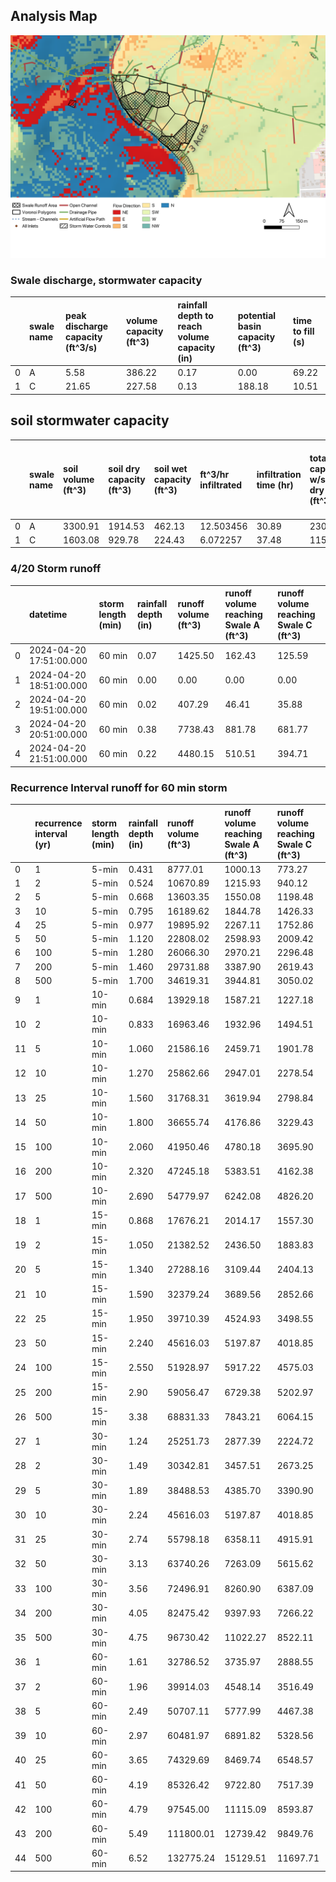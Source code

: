 ## Analysis Map

![Runoff Analysis Map](./Runoff%20Analysis.png "Runoff Analysis")

### Swale discharge, stormwater capacity
|  | swale name | peak discharge capacity \(ft^3/s\) | volume capacity \(ft^3\) | rainfall depth to reach volume capacity \(in\) | potential basin capacity \(ft^3\) | time to fill \(s\) |
| :--- | :--- | :--- | :--- | :--- | :--- | :--- |
| 0 | A | 5.58 | 386.22 | 0.17 | 0.00 | 69.22 |
| 1 | C | 21.65 | 227.58 | 0.13 | 188.18 | 10.51 |


## soil stormwater capacity

|  | swale name | soil volume \(ft^3\) | soil dry capacity \(ft^3\) | soil wet capacity \(ft^3\) | ft^3/hr infiltrated | infiltration time \(hr\) | total capacity w/soil dry \(ft^3\) | rainfall depth to reach volume capacity w/soil dry \(in\) | total capacity w/soil wet \(ft^3\) | rainfall depth to reach volume capacity w/soil wet \(in\) |
| :--- | :--- | :--- | :--- | :--- | :--- | :--- | :--- | :--- | :--- | :--- |
| 0 | A | 3300.91 | 1914.53 | 462.13 | 12.503456 | 30.89 | 2300.75 | 0.83 | 848.35 | 0.20 |
| 1 | C | 1603.08 | 929.78 | 224.43 | 6.072257 | 37.48 | 1157.36 | 0.52 | 452.01 | 0.13 |



### 4/20 Storm runoff
|  | datetime | storm length \(min\) | rainfall depth \(in\) | runoff volume \(ft^3\) | runoff volume reaching Swale A \(ft^3\) | runoff volume reaching Swale C \(ft^3\) |
| :--- | :--- | :--- | :--- | :--- | :--- | :--- |
| 0 | 2024-04-20 17:51:00.000 | 60 min | 0.07 | 1425.50 | 162.43 | 125.59 |
| 1 | 2024-04-20 18:51:00.000 | 60 min | 0.00 | 0.00 | 0.00 | 0.00 |
| 2 | 2024-04-20 19:51:00.000 | 60 min | 0.02 | 407.29 | 46.41 | 35.88 |
| 3 | 2024-04-20 20:51:00.000 | 60 min | 0.38 | 7738.43 | 881.78 | 681.77 |
| 4 | 2024-04-20 21:51:00.000 | 60 min | 0.22 | 4480.15 | 510.51 | 394.71 |

### Recurrence Interval runoff for 60 min storm
|  | recurrence interval \(yr\) | storm length \(min\) | rainfall depth \(in\) | runoff volume \(ft^3\) | runoff volume reaching Swale A \(ft^3\) | runoff volume reaching Swale C \(ft^3\) |
| :--- | :--- | :--- | :--- | :--- | :--- | :--- |
| 0 | 1 | 5-min | 0.431 | 8777.01 | 1000.13 | 773.27 |
| 1 | 2 | 5-min | 0.524 | 10670.89 | 1215.93 | 940.12 |
| 2 | 5 | 5-min | 0.668 | 13603.35 | 1550.08 | 1198.48 |
| 3 | 10 | 5-min | 0.795 | 16189.62 | 1844.78 | 1426.33 |
| 4 | 25 | 5-min | 0.977 | 19895.92 | 2267.11 | 1752.86 |
| 5 | 50 | 5-min | 1.120 | 22808.02 | 2598.93 | 2009.42 |
| 6 | 100 | 5-min | 1.280 | 26066.30 | 2970.21 | 2296.48 |
| 7 | 200 | 5-min | 1.460 | 29731.88 | 3387.90 | 2619.43 |
| 8 | 500 | 5-min | 1.700 | 34619.31 | 3944.81 | 3050.02 |
| 9 | 1 | 10-min | 0.684 | 13929.18 | 1587.21 | 1227.18 |
| 10 | 2 | 10-min | 0.833 | 16963.46 | 1932.96 | 1494.51 |
| 11 | 5 | 10-min | 1.060 | 21586.16 | 2459.71 | 1901.78 |
| 12 | 10 | 10-min | 1.270 | 25862.66 | 2947.01 | 2278.54 |
| 13 | 25 | 10-min | 1.560 | 31768.31 | 3619.94 | 2798.84 |
| 14 | 50 | 10-min | 1.800 | 36655.74 | 4176.86 | 3229.43 |
| 15 | 100 | 10-min | 2.060 | 41950.46 | 4780.18 | 3695.90 |
| 16 | 200 | 10-min | 2.320 | 47245.18 | 5383.51 | 4162.38 |
| 17 | 500 | 10-min | 2.690 | 54779.97 | 6242.08 | 4826.20 |
| 18 | 1 | 15-min | 0.868 | 17676.21 | 2014.17 | 1557.30 |
| 19 | 2 | 15-min | 1.050 | 21382.52 | 2436.50 | 1883.83 |
| 20 | 5 | 15-min | 1.340 | 27288.16 | 3109.44 | 2404.13 |
| 21 | 10 | 15-min | 1.590 | 32379.24 | 3689.56 | 2852.66 |
| 22 | 25 | 15-min | 1.950 | 39710.39 | 4524.93 | 3498.55 |
| 23 | 50 | 15-min | 2.240 | 45616.03 | 5197.87 | 4018.85 |
| 24 | 100 | 15-min | 2.550 | 51928.97 | 5917.22 | 4575.03 |
| 25 | 200 | 15-min | 2.90 | 59056.47 | 6729.38 | 5202.97 |
| 26 | 500 | 15-min | 3.38 | 68831.33 | 7843.21 | 6064.15 |
| 27 | 1 | 30-min | 1.24 | 25251.73 | 2877.39 | 2224.72 |
| 28 | 2 | 30-min | 1.49 | 30342.81 | 3457.51 | 2673.25 |
| 29 | 5 | 30-min | 1.89 | 38488.53 | 4385.70 | 3390.90 |
| 30 | 10 | 30-min | 2.24 | 45616.03 | 5197.87 | 4018.85 |
| 31 | 25 | 30-min | 2.74 | 55798.18 | 6358.11 | 4915.91 |
| 32 | 50 | 30-min | 3.13 | 63740.26 | 7263.09 | 5615.62 |
| 33 | 100 | 30-min | 3.56 | 72496.91 | 8260.90 | 6387.09 |
| 34 | 200 | 30-min | 4.05 | 82475.42 | 9397.93 | 7266.22 |
| 35 | 500 | 30-min | 4.75 | 96730.42 | 11022.27 | 8522.11 |
| 36 | 1 | 60-min | 1.61 | 32786.52 | 3735.97 | 2888.55 |
| 37 | 2 | 60-min | 1.96 | 39914.03 | 4548.14 | 3516.49 |
| 38 | 5 | 60-min | 2.49 | 50707.11 | 5777.99 | 4467.38 |
| 39 | 10 | 60-min | 2.97 | 60481.97 | 6891.82 | 5328.56 |
| 40 | 25 | 60-min | 3.65 | 74329.69 | 8469.74 | 6548.57 |
| 41 | 50 | 60-min | 4.19 | 85326.42 | 9722.80 | 7517.39 |
| 42 | 100 | 60-min | 4.79 | 97545.00 | 11115.09 | 8593.87 |
| 43 | 200 | 60-min | 5.49 | 111800.01 | 12739.42 | 9849.76 |
| 44 | 500 | 60-min | 6.52 | 132775.24 | 15129.51 | 11697.71 |




